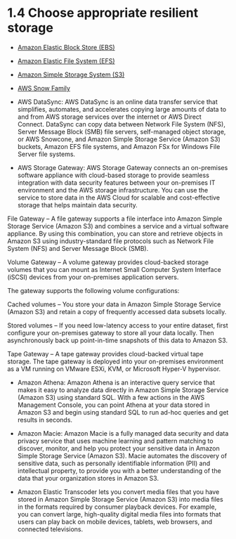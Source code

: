 # 1.4 Choose appropriate resilient storage

* [Amazon Elastic Block Store (EBS)](ebs)

* [Amazon Elastic File System (EFS)](efs)

* [Amazon Simple Storage System (S3)](s3)

* [AWS Snow Family](snow)

* AWS DataSync: AWS DataSync is an online data transfer service that simplifies, automates, and accelerates copying large amounts of data to and from AWS storage services over the internet or AWS Direct Connect. DataSync can copy data between Network File System (NFS), Server Message Block (SMB) file servers, self-managed object storage, or AWS Snowcone, and Amazon Simple Storage Service (Amazon S3) buckets, Amazon EFS file systems, and Amazon FSx for Windows File Server file systems.

* AWS Storage Gateway: AWS Storage Gateway connects an on-premises software appliance with cloud-based storage to provide seamless integration with data security features between your on-premises IT environment and the AWS storage infrastructure. You can use the service to store data in the AWS Cloud for scalable and cost-effective storage that helps maintain data security.

File Gateway – A file gateway supports a file interface into Amazon Simple Storage Service (Amazon S3) and combines a service and a virtual software appliance. By using this combination, you can store and retrieve objects in Amazon S3 using industry-standard file protocols such as Network File System (NFS) and Server Message Block (SMB).

Volume Gateway – A volume gateway provides cloud-backed storage volumes that you can mount as Internet Small Computer System Interface (iSCSI) devices from your on-premises application servers.

The gateway supports the following volume configurations:

Cached volumes – You store your data in Amazon Simple Storage Service (Amazon S3) and retain a copy of frequently accessed data subsets locally.

Stored volumes – If you need low-latency access to your entire dataset, first configure your on-premises gateway to store all your data locally. Then asynchronously back up point-in-time snapshots of this data to Amazon S3.

Tape Gateway – A tape gateway provides cloud-backed virtual tape storage. The tape gateway is deployed into your on-premises environment as a VM running on VMware ESXi, KVM, or Microsoft Hyper-V hypervisor.

* Amazon Athena: Amazon Athena is an interactive query service that makes it easy to analyze data directly in Amazon Simple Storage Service (Amazon S3) using standard SQL. With a few actions in the AWS Management Console, you can point Athena at your data stored in Amazon S3 and begin using standard SQL to run ad-hoc queries and get results in seconds.

* Amazon Macie: Amazon Macie is a fully managed data security and data privacy service that uses machine learning and pattern matching to discover, monitor, and help you protect your sensitive data in Amazon Simple Storage Service (Amazon S3). Macie automates the discovery of sensitive data, such as personally identifiable information (PII) and intellectual property, to provide you with a better understanding of the data that your organization stores in Amazon S3.

* Amazon Elastic Transcoder lets you convert media files that you have stored in Amazon Simple Storage Service (Amazon S3) into media files in the formats required by consumer playback devices. For example, you can convert large, high-quality digital media files into formats that users can play back on mobile devices, tablets, web browsers, and connected televisions.
